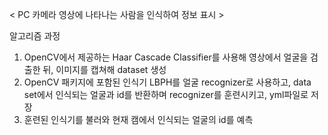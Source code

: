< PC 카메라 영상에 나타나는 사람을 인식하여 정보 표시 >

알고리즘 과정

1. OpenCV에서 제공하는 Haar Cascade Classifier를 사용해 영상에서 얼굴을 검출한 뒤, 이미지를 캡쳐해 dataset 생성
2. OpenCV 패키지에 포함된 인식기 LBPH를 얼굴 recognizer로 사용하고, data set에서 인식되는 얼굴과 id를 반환하며 recognizer를 훈련시키고, yml파일로 저장
3. 훈련된 인식기를 불러와 현재 캠에서 인식되는 얼굴의 id를 예측
